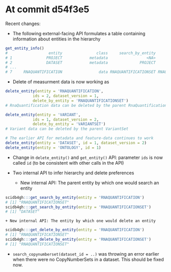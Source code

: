 
At commit d54f3e5
==============

Recent changes:

- The following external-facing API formulates a table containing information about
entities in the hierarchy

```R
get_entity_info()
#                  entity               class     search_by_entity     delete_by_entity
# 1               PROJECT            metadata                 <NA>              PROJECT
# 2               DATASET            metadata              PROJECT              DATASET
# ...
# 7     RNAQUANTIFICATION                data RNAQUANTIFICATIONSET RNAQUANTIFICATIONSET
```

- Delete of measurment data is now working as 

```R
delete_entity(entity = 'RNAQUANTIFICATION', 
            ids = 2, dataset_version = 1, 
            delete_by_entity = 'RNAQUANTIFICATIONSET')
# RnaQuantification data can be deleted by the parent RnaQuantificationSet

delete_entity(entity = 'VARIANT', 
            ids = 1, dataset_version = 2, 
            delete_by_entity = 'VARIANTSET')
# Variant data can be deleted by the parent VariantSet

# The earlier API for metadata and feature-data continues to work
delete_entity(entity = 'DATASET', id = 1, dataset_version = 2)
delete_entity(entity = 'ONTOLOGY', id = 1)
```

- Change in `delete_entity()` and `get_entity()` API: 
parameter `ids` is now called `id`
(to be consistent with other calls in the API)

- Two internal API to infer hierarchy and delete preferences
    + New internal API: The parent entity by which one would search an entity 
```R
scidb4gh:::get_search_by_entity(entity = 'RNAQUANTIFICATION')
# [1] "RNAQUANTIFICATIONSET"
scidb4gh:::get_search_by_entity(entity = 'RNAQUANTIFICATIONSET')
# [1] "DATASET"
```
    + New internal API: The entity by which one would delete an entity 
```R
scidb4gh:::get_delete_by_entity(entity = 'RNAQUANTIFICATION')
# [1] "RNAQUANTIFICATIONSET"
scidb4gh:::get_delete_by_entity(entity = 'RNAQUANTIFICATIONSET')
# [1] "RNAQUANTIFICATIONSET"
```
- `search_copynumberset(dataset_id = ..)` was throwing an error earlier when there 
were no CopyNumberSets in a dataset. This should be fixed now.
